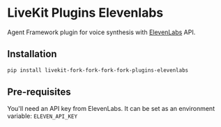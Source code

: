 # LiveKit Plugins Elevenlabs

Agent Framework plugin for voice synthesis with [ElevenLabs](https://elevenlabs.io/) API.

## Installation

```bash
pip install livekit-fork-fork-fork-fork-plugins-elevenlabs
```

## Pre-requisites

You'll need an API key from ElevenLabs. It can be set as an environment variable: `ELEVEN_API_KEY`
